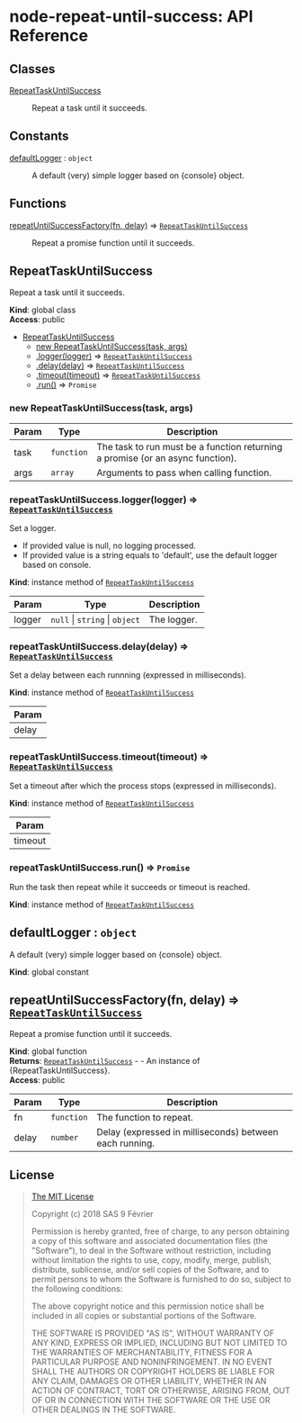 # node-repeat-until-success: API Reference

## Classes

<dl>
<dt><a href="#RepeatTaskUntilSuccess">RepeatTaskUntilSuccess</a></dt>
<dd><p>Repeat a task until it succeeds.</p>
</dd>
</dl>

## Constants

<dl>
<dt><a href="#defaultLogger">defaultLogger</a> : <code>object</code></dt>
<dd><p>A default (very) simple logger based on {console} object.</p>
</dd>
</dl>

## Functions

<dl>
<dt><a href="#repeatUntilSuccessFactory">repeatUntilSuccessFactory(fn, delay)</a> ⇒ <code><a href="#RepeatTaskUntilSuccess">RepeatTaskUntilSuccess</a></code></dt>
<dd><p>Repeat a promise function until it succeeds.</p>
</dd>
</dl>

<a name="RepeatTaskUntilSuccess"></a>

## RepeatTaskUntilSuccess
Repeat a task until it succeeds.

**Kind**: global class  
**Access**: public  

* [RepeatTaskUntilSuccess](#RepeatTaskUntilSuccess)
    * [new RepeatTaskUntilSuccess(task, args)](#new_RepeatTaskUntilSuccess_new)
    * [.logger(logger)](#RepeatTaskUntilSuccess+logger) ⇒ [<code>RepeatTaskUntilSuccess</code>](#RepeatTaskUntilSuccess)
    * [.delay(delay)](#RepeatTaskUntilSuccess+delay) ⇒ [<code>RepeatTaskUntilSuccess</code>](#RepeatTaskUntilSuccess)
    * [.timeout(timeout)](#RepeatTaskUntilSuccess+timeout) ⇒ [<code>RepeatTaskUntilSuccess</code>](#RepeatTaskUntilSuccess)
    * [.run()](#RepeatTaskUntilSuccess+run) ⇒ <code>Promise</code>

<a name="new_RepeatTaskUntilSuccess_new"></a>

### new RepeatTaskUntilSuccess(task, args)

| Param | Type | Description |
| --- | --- | --- |
| task | <code>function</code> | The task to run must be a function returning a promise (or an async function). |
| args | <code>array</code> | Arguments to pass when calling function. |

<a name="RepeatTaskUntilSuccess+logger"></a>

### repeatTaskUntilSuccess.logger(logger) ⇒ [<code>RepeatTaskUntilSuccess</code>](#RepeatTaskUntilSuccess)
Set a logger.
 * If provided value is null, no logging processed.
 * If provided value is a string equals to 'default', use the default logger based on console.

**Kind**: instance method of [<code>RepeatTaskUntilSuccess</code>](#RepeatTaskUntilSuccess)  

| Param | Type | Description |
| --- | --- | --- |
| logger | <code>null</code> \| <code>string</code> \| <code>object</code> | The logger. |

<a name="RepeatTaskUntilSuccess+delay"></a>

### repeatTaskUntilSuccess.delay(delay) ⇒ [<code>RepeatTaskUntilSuccess</code>](#RepeatTaskUntilSuccess)
Set a delay between each runnning (expressed in milliseconds).

**Kind**: instance method of [<code>RepeatTaskUntilSuccess</code>](#RepeatTaskUntilSuccess)  

| Param |
| --- |
| delay | 

<a name="RepeatTaskUntilSuccess+timeout"></a>

### repeatTaskUntilSuccess.timeout(timeout) ⇒ [<code>RepeatTaskUntilSuccess</code>](#RepeatTaskUntilSuccess)
Set a timeout after which the process stops (expressed in milliseconds).

**Kind**: instance method of [<code>RepeatTaskUntilSuccess</code>](#RepeatTaskUntilSuccess)  

| Param |
| --- |
| timeout | 

<a name="RepeatTaskUntilSuccess+run"></a>

### repeatTaskUntilSuccess.run() ⇒ <code>Promise</code>
Run the task then repeat while it succeeds or timeout is reached.

**Kind**: instance method of [<code>RepeatTaskUntilSuccess</code>](#RepeatTaskUntilSuccess)  
<a name="defaultLogger"></a>

## defaultLogger : <code>object</code>
A default (very) simple logger based on {console} object.

**Kind**: global constant  
<a name="repeatUntilSuccessFactory"></a>

## repeatUntilSuccessFactory(fn, delay) ⇒ [<code>RepeatTaskUntilSuccess</code>](#RepeatTaskUntilSuccess)
Repeat a promise function until it succeeds.

**Kind**: global function  
**Returns**: [<code>RepeatTaskUntilSuccess</code>](#RepeatTaskUntilSuccess) - - An instance of {RepeatTaskUntilSuccess}.  
**Access**: public  

| Param | Type | Description |
| --- | --- | --- |
| fn | <code>function</code> | The function to repeat. |
| delay | <code>number</code> | Delay (expressed in milliseconds) between each running. |


## <a name="license"> License

>
> [The MIT License](https://opensource.org/licenses/MIT)
>
> Copyright (c) 2018 SAS 9 Février
>
> Permission is hereby granted, free of charge, to any person obtaining a copy
> of this software and associated documentation files (the "Software"), to deal
> in the Software without restriction, including without limitation the rights
> to use, copy, modify, merge, publish, distribute, sublicense, and/or sell
> copies of the Software, and to permit persons to whom the Software is
> furnished to do so, subject to the following conditions:
>
> The above copyright notice and this permission notice shall be included in all
> copies or substantial portions of the Software.
>
> THE SOFTWARE IS PROVIDED "AS IS", WITHOUT WARRANTY OF ANY KIND, EXPRESS OR
> IMPLIED, INCLUDING BUT NOT LIMITED TO THE WARRANTIES OF MERCHANTABILITY,
> FITNESS FOR A PARTICULAR PURPOSE AND NONINFRINGEMENT. IN NO EVENT SHALL THE
>AUTHORS OR COPYRIGHT HOLDERS BE LIABLE FOR ANY CLAIM, DAMAGES OR OTHER
> LIABILITY, WHETHER IN AN ACTION OF CONTRACT, TORT OR OTHERWISE, ARISING FROM,
> OUT OF OR IN CONNECTION WITH THE SOFTWARE OR THE USE OR OTHER DEALINGS IN THE
> SOFTWARE.
>

